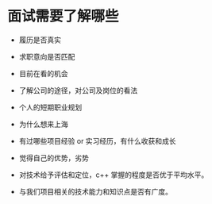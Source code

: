 # 面试需要了解哪些

* 履历是否真实

* 求职意向是否匹配

* 目前在看的机会

* 了解公司的途径，对公司及岗位的看法

* 个人的短期职业规划

* 为什么想来上海

* 有过哪些项目经验 or 实习经历，有什么收获和成长

* 觉得自己的优势，劣势

* 对技术给予评估和定位，c++ 掌握的程度是否优于平均水平。

* 与我们项目相关的技术能力和知识点是否有广度。
